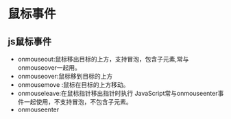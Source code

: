 # 鼠标事件


## js鼠标事件

* onmouseout:鼠标移出目标的上方，支持冒泡，包含子元素,常与onmouseover一起用。
* onmouseover:鼠标移到目标的上方
* onmousemove :鼠标在目标的上方移动。
* onmouseleave:在鼠标指针移出指针时执行 JavaScript常与onmouseenter事件一起使用，不支持冒泡，不包含子元素。
* onmouseenter


